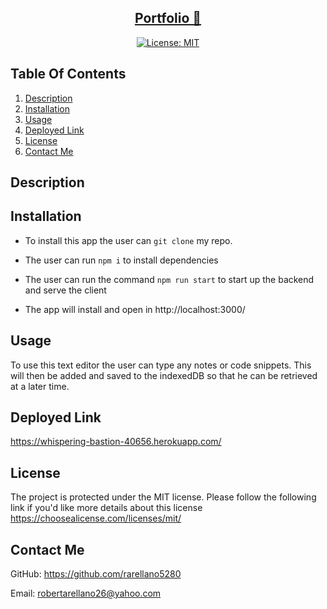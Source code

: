 <h2 align='center'>
  <a href= "https://magical-kitsune-2edf50.netlify.app" target="_blank">Portfolio 🚀</a>
  </h2>

<center>

 [![License: MIT](https://img.shields.io/badge/License-MIT-yellow.svg)](https://choosealicense.com/licenses/mit/)
 
</center>


## Table Of Contents
1. [Description](#description)
2. [Installation](#installation)
3. [Usage](#usage)
4. [Deployed Link](#deployed-link)
5. [License](#license)
6. [Contact Me](#contact-me)
    
## Description


## Installation
* To install this app the user can `git clone` my repo. 

* The user can run `npm i` to install dependencies

* The user can run the command `npm run start` to start up the backend and serve the client

* The app will install and open in http://localhost:3000/

## Usage
  To use this text editor the user can type any notes or code snippets. This will then be added and saved to the indexedDB so that he can be retrieved at a later time. 

## Deployed Link
https://whispering-bastion-40656.herokuapp.com/ 

  ## License
  The project is protected under the MIT license. Please follow the following link if you'd like more details about this license https://choosealicense.com/licenses/mit/

## Contact Me
  GitHub: https://github.com/rarellano5280

  Email: robertarellano26@yahoo.com
